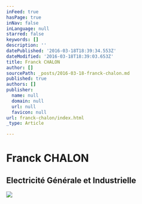 ```yaml
---
inFeed: true
hasPage: true
inNav: false
inLanguage: null
starred: false
keywords: []
description: ''
datePublished: '2016-03-18T18:39:34.553Z'
dateModified: '2016-03-18T18:39:03.653Z'
title: Franck CHALON
author: []
sourcePath: _posts/2016-03-18-franck-chalon.md
published: true
authors: []
publisher:
  name: null
  domain: null
  url: null
  favicon: null
url: franck-chalon/index.html
_type: Article

---
```

# Franck CHALON

## Electricité Générale et Industrielle
![](https://the-grid-user-content.s3-us-west-2.amazonaws.com/96d9e870-d3b0-4f71-9dcd-f35443b8f8e8.jpg)
